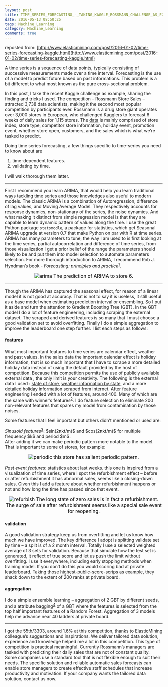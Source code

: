 ```yaml
---
layout: post
title: TIME_SERIES_FORECASTING_-_TAKING_KAGGLE_ROSSMANN_CHALLENGE_AS_EXAMPLE
date: 2016-05-13 08:50:25
tags: Machine_Learning
category: Machine_Learning
comments: true
---
```



reposted from: [http://www.elasticmining.com/post/2016-01-02/time-series-forecasting-kaggle.html](http://www.elasticmining.com/post/2016-01-02/time-series-forecasting-kaggle.html)

<p>A time series is a sequence of data points, typically consisting of successive measurements made over a time interval. Forecasting is the use of a model to predict future based on past informations. This problem is a bit different to what most known as the pure cross-sectional problem.</p>

<p>In this post, I take the recent Kaggle challenge as example, sharing the finding and tricks I used. The competition – Rossmann Store Sales – attracted 3,738 data scientists, making it the second most popular competition by participants ever. Rossmann is a drug store giant operates over 3,000 stores in European, who challenged Kagglers to forecast 6 weeks of daily sales for 1,115 stores. The <a href="https://www.kaggle.com/c/rossmann-store-sales/data">data</a> is mainly comprised of store index, store type, competitor store information, holiday event, promotion event, whether store open, customers, and the sales which is what we’re tasked to predict.</p>

<p>Doing time series forecasting, a few things specific to time-series you need to know about are</p>

<ol>
  <li>time-dependent features.</li>
  <li>validating by time.</li>
</ol>

<p>I will walk thorough them latter.</p>

<hr />
<p>First I recommend you learn ARIMA, that would help you learn traditional ways tackling time series and those knowledges also useful to modern models. The classic ARIMA is a combination of Autoregression, difference of lag values, and Moving Average Model. They respectively accounts for response dynamics, non-stationary of the series, the noise dynamics. And what making it distinct from simple regression model is that they are capable to learn dynamic pattern of values along the time.
I use the great Python package <code class="highlighter-rouge">statsmodle</code>, a package for statistics, which get Seasonal ARIMA upgrade at version 0.7 that make Python on par with R at time series. ARIMA has many parameters to tune, the way I am used to is first looking at the time series, partial autocorrelation and difference of time series, from those visualization I get a prior belief of the range the parameters should likely to be and put them into model selection to automate parameters selection. For more thorough introduction to ARIMA, I recommend Rob J. Hyndman’s book - <em>Forecasting: principles and practice</em><sup id="fnref:1"><a href="#fn:1" class="footnote">1</a></sup>.</p>

<p style="color:black; font-size: 110%; text-align: center;"><img src="http://www.elasticmining.com/post/2016-01-02/img/blog/wayne/arima.png" alt="arima" />
The prediction of ARIMA to store 6.</p>

<hr />
<p>Though the ARIMA has captured the seasonal effect, for reason of a linear model it is not good at accuracy. That is not to say it is useless, it still useful as a base model when estimating prediction interval or ensembling. So I put it aside and turn the attention to Gradient Boosting Tree (GBT). In the GBT model I do a lot of feature engineering, including scraping the external dataset. The scraped and derived features is so many that I must choose a good validation set to avoid overfitting. Finally I do a simple aggregation to improve the leaderboard one step further. I list each steps as follows:</p>

<h4 id="features">features</h4>
<p>What most important features to time series are calendar effect, weather and past values. In the sales data the important calendar effect is holiday information, that is so much important that I have to scrape a more detailed holiday data instead of using the default provided by the host of competition. Because this competition permits the use of publicly available external data , the only limit is your creativity. The following is the external data I used : <a href="https://www.kaggle.com/c/rossmann-store-sales/forums/t/17048/putting-stores-on-the-map">state of store</a>, <a href="https://www.kaggle.com/c/rossmann-store-sales/forums/t/17058/weather-at-berlin-us-airport/97075#post97075">weather information by state</a>, and a more detailed holiday information scraped from internet. After feature engineering I ended with a lot of features, around 400. Many of which are the same with winner’s features<sup id="fnref:3"><a href="#fn:3" class="footnote">2</a></sup>. I do feature selection to eliminate 200 non-relevant features that spares my model from contamination by those noises.</p>

<p>Some features that I feel important but others didn’t mentioned or used are:</p>

<p><em>Sinusoid features</em><sup id="fnref:2"><a href="#fn:2" class="footnote">3</a></sup>: $sin(2πkt/m)$ and $cos(2πkt/m)$ for multiple frequency $k$ and period $m$.<br />
After adding it we can make periodic pattern more notable to the model. That is important to some of stores, for example:</p>

<p style="color:black; font-size: 110%; text-align: center;"><img src="http://www.elasticmining.com/post/2016-01-02/img/blog/wayne/periodic_store.png" alt="periodic" />
this store has salient periodic pattern.</p>

<p><em>Past event features</em>: statistics about last weeks.
this one is inspired from a visualization of time series, where I spot the refurbishment effect – before or after refurbishment it has abnormal sales, seems like a closing-down sales. Given this I add a feature about whether refurbishment happens or not and how long the time has passed since that event.</p>

<p style="color:black; font-size: 110%; text-align: center;"><img src="http://www.elasticmining.com/post/2016-01-02/img/blog/wayne/refurbish.png" alt="refurbish" />
The long state of zero sales is in fact a refurbishment. The surge of sale after refurbishment seems like a special sale event for reopening.</p>

<h4 id="validation">validation</h4>
<p>A good validation strategy keep us from overfitting and let us know how much we have improved. The key difference I adopt is splitting validate set by time – a split is of a 2 month interval. Totally I use a selected weighted average of 3 sets for validation. Because that simulate how the test set is generated, it reflect of true score and let us push the limit without overfitting. I use it everywhere, including early stopping methods when training model. If you don’t do this you would scoring bad at private leaderboard. Taking those highest-public-score-scrips as example, they shack down to the extent of 200 ranks at private board.</p>

<h4 id="aggregation">aggregation</h4>
<p>I do a simple ensemble learning – aggregation of 2 GBT by different seeds, and a attribute bagging<sup id="fnref:4"><a href="#fn:4" class="footnote">4</a></sup> of a GBT where the features is selected from the top half important features of a Random Forest. Aggregation of 3 models help me advance near 40 ladders at private board.</p>

<hr />
<p>I got the 55th/3303, around 1.6% at this competition, thanks to ElasticMining colleague’s suggestions and inspirations. We deliver tailored data solution, experience and knowledge helped me a lot in this competition. This type of competition is practical meaningful. Currently Rossmann’s managers are tasked with predicting their daily sales that are not of constant quality. Some companies use a standard tool that is not flexible enough to suit their needs. The specific solution and reliable automatic sales forecasts can enable store managers to create effective staff schedules that increase productivity and motivation. If your company wants the tailored data solution, contact us now.</p>
